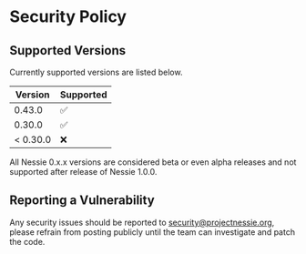 # Security Policy

## Supported Versions

Currently supported versions are listed below.

| Version  | Supported          |
|----------|--------------------|
| 0.43.0   | :white_check_mark: |
| 0.30.0   | :white_check_mark: |
| < 0.30.0 | :x:                |

All Nessie 0.x.x versions are considered beta or even alpha releases and not supported after
release of Nessie 1.0.0.

## Reporting a Vulnerability

Any security issues should be reported to security@projectnessie.org, please refrain from posting publicly until the team can investigate and patch the code.
